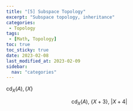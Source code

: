 ```yaml
---
title: "[5] Subspace Topology"               
excerpt: "Subspace topology, inheritance"    
categories:                              
 - Topology
tags:                                
 - [Math, Topology]
toc: true
toc_sticky: true
date: 2023-02-08
last_modified_at: 2023-02-09
sidebar:
  nav: "categories"
---
```


$\mathrm{cd}_X(A), \{ X \}$

$$
\mathrm{cd}_X(A),\ \left\{ X+3 \right\},\ \left| X+4 \right|
$$